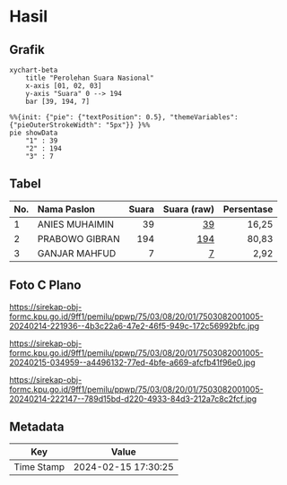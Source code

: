 # Hasil

## Grafik

```mermaid
xychart-beta
    title "Perolehan Suara Nasional"
    x-axis [01, 02, 03]
    y-axis "Suara" 0 --> 194
    bar [39, 194, 7]
```

```mermaid
%%{init: {"pie": {"textPosition": 0.5}, "themeVariables": {"pieOuterStrokeWidth": "5px"}} }%%
pie showData
    "1" : 39
    "2" : 194
    "3" : 7
```

## Tabel

| No. | Nama Paslon    | Suara | Suara (raw) | Persentase |
|:--- |:-------------- | -----:| -----------:| ----------:|
| 1   | ANIES MUHAIMIN | 39    | [39][p-1]   | 16,25      |
| 2   | PRABOWO GIBRAN | 194   | [194][p-2]  | 80,83      |
| 3   | GANJAR MAHFUD  | 7     | [7][p-3]    | 2,92       |


[p-1]: https://github.com/gigit-pemilu/pemilu-2024/blob/main/pilpres/hitung-suara/sub/75-gorontalo/sub/03-bone-bolango/sub/08-kabila-bone/sub/2001-huangobotu/sub/005-tps/sub/paslon-1.txt
[p-2]: https://github.com/gigit-pemilu/pemilu-2024/blob/main/pilpres/hitung-suara/sub/75-gorontalo/sub/03-bone-bolango/sub/08-kabila-bone/sub/2001-huangobotu/sub/005-tps/sub/paslon-2.txt
[p-3]: https://github.com/gigit-pemilu/pemilu-2024/blob/main/pilpres/hitung-suara/sub/75-gorontalo/sub/03-bone-bolango/sub/08-kabila-bone/sub/2001-huangobotu/sub/005-tps/sub/paslon-3.txt

## Foto C Plano

https://sirekap-obj-formc.kpu.go.id/9ff1/pemilu/ppwp/75/03/08/20/01/7503082001005-20240214-221936--4b3c22a6-47e2-46f5-949c-172c56992bfc.jpg

https://sirekap-obj-formc.kpu.go.id/9ff1/pemilu/ppwp/75/03/08/20/01/7503082001005-20240215-034959--a4496132-77ed-4bfe-a669-afcfb41f96e0.jpg

https://sirekap-obj-formc.kpu.go.id/9ff1/pemilu/ppwp/75/03/08/20/01/7503082001005-20240214-222147--789d15bd-d220-4933-84d3-212a7c8c2fcf.jpg


## Metadata

| Key        | Value               |
| ---------- | ------------------- |
| Time Stamp | 2024-02-15 17:30:25 |



